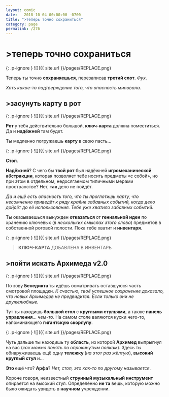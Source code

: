 ```yaml
---
layout: comic
date:   2018-10-04 00:00:00 -0700
title: ">теперь точно сохраниться"
category: page
permalink: /276
---
```

# >теперь точно сохраниться

{: .p-ignore }
![]({{ site.url }}/pages/REPLACE.png)

Теперь ты точно <strong>сохраняешься</strong>, перезаписав <strong>третий слот</strong>. <em>Фух</em>.

<em>Хоть какое-то подтверждение того, что опасность миновала.</em>

## >засунуть карту в рот

{: .p-ignore }
![]({{ site.url }}/pages/REPLACE.png)

<strong>Рот </strong>у тебя действительно большой, <strong>ключ-карта</strong> должна поместиться. Да и <strong>надёжней </strong>там будет.

Ты медленно погружаешь <strong>карту </strong>в свою пасть...

{: .p-ignore }
![]({{ site.url }}/pages/REPLACE.png)

<strong>Стоп</strong>. 

<strong>Надёжней</strong>? С чего бы <strong>твой рот</strong> был надёжней <strong>игромеханической абстракции</strong>, которая позволяет тебе носить предметы «с собой», но при этом в отдельном, недосягаемом типичными мерами пространстве? Нет, <strong>так </strong>дело не пойдёт.

<em>Да и ещё есть опасность того, что ты проглотишь карту, что несомненно приведёт к ряду крайне забавных событий, когда дело дойдёт до её использования. Тебе уже хватило забавных событий.</em>

Ты оказываешься вынужден <strong>отказаться </strong>от <strong>гениальной идеи</strong> по хранению ключевых (<em>в нескольких смыслах этого слова</em>) предметов в собственной ротовой полости. Пока тебе хватит и <strong>инвентаря</strong>.

{: .p-ignore }
![]({{ site.url }}/pages/REPLACE.png)

<blockquote><strong>КЛЮЧ-КАРТА </strong>ДОБАВЛЕНА В ИНВЕНТАРЬ</blockquote>

## >пойти искать Архимеда v2.0

{: .p-ignore }
![]({{ site.url }}/pages/REPLACE.png)

По зову <strong>Бенедикта </strong>ты идёшь осматривать оставшуюся часть смотровой площадки. <em>К счастью, твоё успешное сохранение доказало, что новых Архимедов не предвидится. Если только они не дружелюбные.</em>

Тут ты находишь <strong>большой стол</strong> с <strong>круглыми стульями</strong>, а также <strong>панель управления</strong>... <em>чем-то</em>. На самом столе валяются куски чего-то, напоминающего <strong>гигантскую скорлупу</strong>.

{: .p-ignore }
![]({{ site.url }}/pages/REPLACE.png)

Чуть дальше ты находишь ту <strong>область</strong>, из которой <strong>Архимед </strong>выпрыгнул на вас (<em>как можно понять по опрокинутым полкам</em>). Здесь ты обнаруживаешь ещё одну <strong>тележку </strong>(<em>на этот раз жёлтую</em>), <strong>высокий круглый стул</strong> и…

<strong>Это </strong>ещё что? <strong>Арфа</strong>? <em>Нет, стоп, это как-то по другому называется</em>. 

Короче говоря, неизвестный <strong>струнный музыкальный инструмент</strong> опирается на высокий стул. Определённо <strong>не та</strong> вещь, которую можно было ожидать увидеть в <strong>научном </strong>учреждении.
